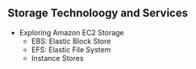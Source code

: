 ## Storage Technoloogy and Services
  - Exploring Amazon EC2 Storage
    - EBS: Elastic Block Store
    - EFS: Elastic File System
    - Instance Stores